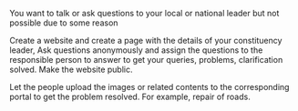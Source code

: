 You want to talk or ask questions to your local or national leader but not possible due to some reason

Create a website and create a page with the details of your constituency leader, Ask questions anonymously and assign the questions to the responsible person to answer to get your queries, problems, clarification solved.
Make the website public.

Let the people upload the images or related contents to the corresponding portal to get the problem resolved. For example, repair of roads.
